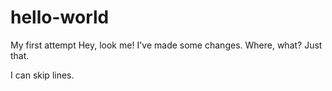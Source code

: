 # hello-world
My first attempt 
Hey, look me!  I've made some changes.  Where, what?  Just that.

I can skip lines.
